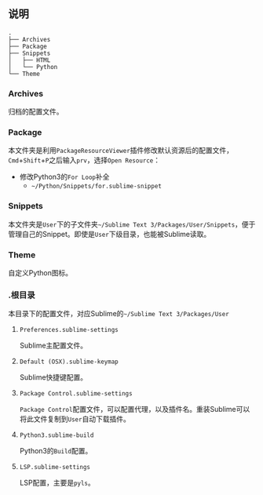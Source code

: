 ## 说明

```
.
├── Archives
├── Package
├── Snippets
│   ├── HTML
│   └── Python
└── Theme
```

### Archives
归档的配置文件。


### Package
本文件夹是利用`PackageResourceViewer`插件修改默认资源后的配置文件，`Cmd`+`Shift`+`P`之后输入`prv`，选择`Open Resource`：

* 修改Python3的`For Loop`补全
    * `~/Python/Snippets/for.sublime-snippet`


### Snippets
本文件夹是`User`下的子文件夹`~/Sublime Text 3/Packages/User/Snippets`，便于管理自己的Snippet。即使是`User`下级目录，也能被Sublime读取。


### Theme
自定义Python图标。


### .根目录

本目录下的配置文件，对应Sublime的`~/Sublime Text 3/Packages/User`

1. `Preferences.sublime-settings`

    Sublime主配置文件。


2. `Default (OSX).sublime-keymap`

    Sublime快捷键配置。


3. `Package Control.sublime-settings`

    `Package Control`配置文件，可以配置代理，以及插件名。重装Sublime可以将此文件复制到`User`自动下载插件。


4. `Python3.sublime-build`

    Python3的`Build`配置。


5. `LSP.sublime-settings`

    LSP配置，主要是`pyls`。

